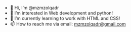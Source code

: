 - 👋 Hi, I’m @mzmzolqadr
- 👀 I’m interested in Web development and python!
- 🌱 I’m currently learning to work with HTML and CSS!
- 📫 How to reach me via email: mzmzolqadr@gmail.com

<!---
mzmzolqadr/mzmzolqadr is a ✨ special ✨ repository because its `README.md` (this file) appears on your GitHub profile.
You can click the Preview link to take a look at your changes.
--->
